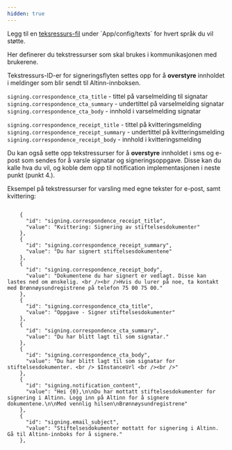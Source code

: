 ```yaml
---
hidden: true
---
```


Legg til en [teksressurs-fil](/nb/altinn-studio/reference/ux/texts/) under ´App/config/texts´ for hvert språk du vil støtte.

Her definerer du tekstressurser som skal brukes i kommunikasjonen med brukerene.

Tekstressurs-ID-er for signeringsflyten settes opp for å **overstyre** innholdet i meldinger som blir sendt til Altinn-innboksen.

`signing.correspondence_cta_title` - tittel på varselmelding til signatar </br>
`signing.correspondence_cta_summary` - undertittel på varselmelding signatar </br>
`signing.correspondence_cta_body` - innhold i varselmelding signatar

`signing.correspondence_receipt_title` - tittel på kvitteringsmelding
`signing.correspondence_receipt_summary` - undertittel på kvitteringsmelding
`signing.correspondence_receipt_body` - innhold i kvitteringsmelding

Du kan også sette opp tekstressurser for å **overstyre** innholdet i sms og e-post som sendes for å varsle signatar og signeringsoppgave.
Disse kan du kalle hva du vil, og koble dem opp til notification implementasjonen i neste punkt (punkt 4.).

Eksempel på tekstressurser for varsling med egne tekster for e-post, samt kvittering:

```

    {
      "id": "signing.correspondence_receipt_title",
      "value": "Kvittering: Signering av stiftelsesdokumenter"
    },
    {
      "id": "signing.correspondence_receipt_summary",
      "value": "Du har signert stiftelsesdokumentene"
    },
    {
      "id": "signing.correspondence_receipt_body",
      "value": "Dokumentene du har signert er vedlagt. Disse kan lastes ned om ønskelig. <br /><br />Hvis du lurer på noe, ta kontakt med Brønnøysundregistrene på telefon 75 00 75 00."
    },
    {
      "id": "signing.correspondence_cta_title",
      "value": "Oppgave - Signer stiftelsesdokumenter"
    },
    {
      "id": "signing.correspondence_cta_summary",
      "value": "Du har blitt lagt til som signatar."
    },
    {
      "id": "signing.correspondence_cta_body",
      "value": "Du har blitt lagt til som signatar for stiftelsesdokumenter. <br /> $InstanceUrl <br /><br />"
    },
    {
      "id": "signing.notification_content",
      "value": "Hei {0},\n\nDu har mottatt stiftelsesdokumenter for signering i Altinn. Logg inn på Altinn for å signere dokumentene.\n\nMed vennlig hilsen\nBrønnøysundregistrene"
    },
    {
      "id": "signing.email_subject",
      "value": "Stiftelsesdokumenter mottatt for signering i Altinn. Gå til Altinn-innboks for å signere."
    },
```
